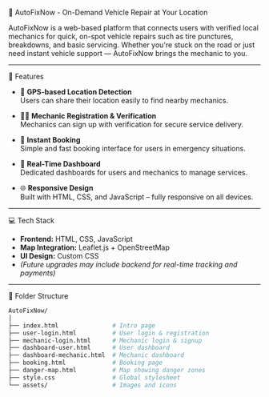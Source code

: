 🔧 AutoFixNow - On-Demand Vehicle Repair at Your Location

AutoFixNow is a web-based platform that connects users with verified local mechanics for quick, on-spot vehicle repairs such as tire punctures, breakdowns, and basic servicing. Whether you're stuck on the road or just need instant vehicle support — AutoFixNow brings the mechanic to you.

---

🚀 Features

- 🧭 **GPS-based Location Detection**  
  Users can share their location easily to find nearby mechanics.

- 🧑‍🔧 **Mechanic Registration & Verification**  
  Mechanics can sign up with verification for secure service delivery.

- 📲 **Instant Booking**  
  Simple and fast booking interface for users in emergency situations.

- 📡 **Real-Time Dashboard**  
  Dedicated dashboards for users and mechanics to manage services.

- 🌐 **Responsive Design**  
  Built with HTML, CSS, and JavaScript – fully responsive on all devices.

---

💻 Tech Stack

- **Frontend:** HTML, CSS, JavaScript  
- **Map Integration:** Leaflet.js + OpenStreetMap  
- **UI Design:** Custom CSS  
- *(Future upgrades may include backend for real-time tracking and payments)*

---

📁 Folder Structure

```bash
AutoFixNow/
│
├── index.html               # Intro page
├── user-login.html          # User login & registration
├── mechanic-login.html      # Mechanic login & signup
├── dashboard-user.html      # User dashboard
├── dashboard-mechanic.html  # Mechanic dashboard
├── booking.html             # Booking page
├── danger-map.html          # Map showing danger zones
├── style.css                # Global stylesheet
└── assets/                  # Images and icons
